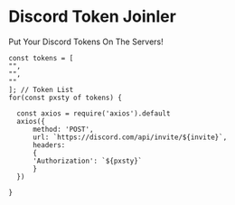 # Discord Token Joinler
Put Your Discord Tokens On The Servers!
```const invite = ''; // İnvite Code
const tokens = [
"",
"",
""
]; // Token List
for(const pxsty of tokens) {

  const axios = require('axios').default
  axios({
      method: 'POST',
      url: `https://discord.com/api/invite/${invite}`,
      headers:  
      {
      'Authorization': `${pxsty}` 
      }
  })
 
}
```
